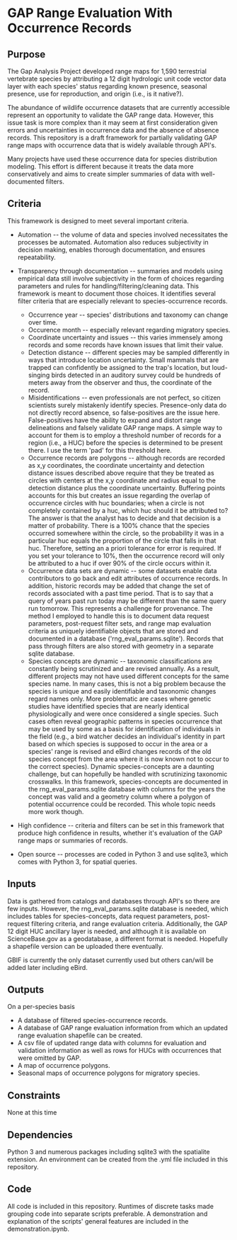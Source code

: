 # GAP Range Evaluation With Occurrence Records

## Purpose
The Gap Analysis Project developed range maps for 1,590 terrestrial vertebrate species by attributing a 12 digit hydrologic unit code vector data layer with each species' status regarding known presence, seasonal presence, use for reproduction, and origin (i.e., is it native?).  

The abundance of wildlife occurrence datasets that are currently accessible represent an opportunity to validate the GAP range data.  However, this issue task is more complex than it may seem at first consideration given errors and uncertainties in occurrence data and the absence of absence records.  This repository is a draft framework for partially validating GAP range maps with occurrence data that is widely available through API's.  

Many projects have used these occurrence data for species distribution modeling.  This effort is different because it treats the data more conservatively and aims to create simpler summaries of data with well-documented filters.

## Criteria
This framework is designed to meet several important criteria.
* Automation -- the volume of data and species involved necessitates the processes be automated. Automation also reduces subjectivity in decision making, enables thorough documentation, and ensures repeatability.

* Transparency through documentation -- summaries and models using  empirical data still involve subjectivity in the form of choices regarding parameters and rules for handling/filtering/cleaning data.  This framework is meant to document those choices.  It identifies several filter criteria that are especially relevant to species-occurrence records.
  * Occurrence year -- species' distributions and taxonomy can change over time.
  * Occurence month -- especially relevant regarding migratory species.
  * Coordinate uncertainty and issues -- this varies immensely among records and some records have known issues that limit their value.
  * Detection distance -- different species may be sampled differently in ways that introduce location uncertainty.  Small mammals that are trapped can confidently be assigned to the trap's location, but loud-singing birds detected in an auditory survey could be hundreds of meters away from the observer and thus, the coordinate of the record.  
  * Misidentifications -- even professionals are not perfect, so citizen scientists surely mistakenly identify species.  Presence-only data do not directly record absence, so false-positives are the issue here.  False-positives have the ability to expand and distort range delineations and falsely validate GAP range maps.  A simple way to account for them is to employ a threshold number of records for a region (i.e., a HUC) before the species is determined to be present there.  I use the term 'pad' for this threshold here.
  * Occurrence records are polygons -- although records are recorded as x,y coordinates, the coordinate uncertainty and detection distance issues described above require that they be treated as circles with centers at the x,y coordinate and radius equal to the detection distance plus the coordinate uncertainty.  Buffering points accounts for this but creates an issue regarding the overlap of occurrence circles with huc boundaries; when a circle is not completely contained by a huc, which huc should it be attributed to?  The answer is that the analyst has to decide and that decision is a matter of probability.  There is a 100% chance that the species occurred somewhere within the circle, so the probability it was in a particular huc equals the proportion of the circle that falls in that huc.  Therefore, setting an a priori tolerance for error is required.  If you set your tolerance to 10%, then the occurrence record will only be attributed to a huc if over 90% of the circle occurs within it.  
  * Occurrence data sets are dynamic -- some datasets enable data contributors to go back and edit attributes of occurrence records.  In addition, historic records may be added that change the set of records associated with a past time period.  That is to say that a query of years past run today may be different than the same query run tomorrow.  This represents a challenge for provenance.  The method I employed to handle this is to document data request parameters, post-request filter sets, and range map evaluation criteria as uniquely identifiable objects that are stored and documented in a database ('rng_eval_params.sqlite').  Records that pass through filters are also stored with geometry in a separate sqlite database.
  * Species concepts are dynamic -- taxonomic classifications are constantly being scrutinized and are revised annually.  As a result, different projects may not have used different concepts for the same species name.  In many cases, this is not a big problem because the species is unique and easily identifiable and taxonomic changes regard names only.  More problematic are cases where genetic studies have identified species that are nearly identical physiologically and were once considered a single species.  Such cases often reveal geographic patterns in species occurrence that may be used by some as a basis for identification of individuals in the field (e.g., a bird watcher decides an individual's identity in part based on which species is supposed to occur in the area or a species' range is revised and eBird changes records of the old species concept from the area where it is now known not to occur to the correct species).  Dynamic species-concepts are a daunting challenge, but can hopefully be handled with scrutinizing taxonomic crosswalks.  In this framework, species-concepts are documented in the rng_eval_params.sqlite database with columns for the years the concept was valid and a geometry column where a polygon of potential occurrence could be recorded.  This whole topic needs more work though.

* High confidence -- criteria and filters can be set in this framework that produce high confidence in results, whether it's evaluation of the GAP range maps or summaries of records.

* Open source -- processes are coded in Python 3 and use sqlite3, which comes with Python 3, for spatial queries.

## Inputs
Data is gathered from catalogs and databases through API's so there are few inputs.  However, the rng_eval_params.sqlite database is needed, which includes tables for species-concepts, data request parameters, post-request filtering criteria, and range evaluation criteria.  Additionally, the GAP 12 digit HUC ancillary layer is needed, and although it is available on ScienceBase.gov as a geodatabase, a different format is needed.  Hopefully a shapefile version can be uploaded there eventually.

GBIF is currently the only dataset currently used but others can/will be added later including eBird.

## Outputs
On a per-species basis
* A database of filtered species-occurrence records.
* A database of GAP range evaluation information from which an updated range evaluation shapefile can be created.
* A csv file of updated range data with columns for evaluation and validation information as well as rows for HUCs with occurrences that were omitted by GAP.
* A map of occurrence polygons.
* Seasonal maps of occurrence polygons for migratory species.

## Constraints
None at this time

## Dependencies
Python 3 and numerous packages including sqlite3 with the spatialite extension.  An environment can be created from the .yml file included in this repository.

## Code
All code is included in this repository.  Runtimes of discrete tasks made grouping code into separate scripts preferable.  A demonstration and explanation of the scripts' general features are included in the demonstration.ipynb.
